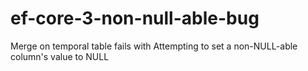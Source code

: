 # ef-core-3-non-null-able-bug
Merge on temporal table fails with Attempting to set a non-NULL-able column's value to NULL

